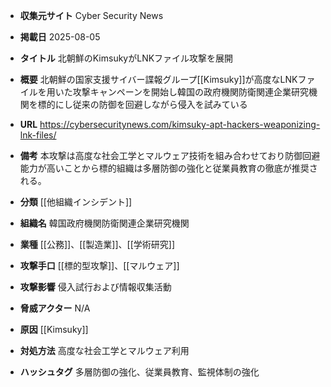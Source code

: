 - **収集元サイト**
Cyber Security News

- **掲載日**
2025-08-05

- **タイトル**
北朝鮮のKimsukyがLNKファイル攻撃を展開

- **概要**
北朝鮮の国家支援サイバー諜報グループ[[Kimsuky]]が高度なLNKファイルを用いた攻撃キャンペーンを開始し韓国の政府機関防衛関連企業研究機関を標的にし従来の防御を回避しながら侵入を試みている

- **URL**
https://cybersecuritynews.com/kimsuky-apt-hackers-weaponizing-lnk-files/

- **備考**
本攻撃は高度な社会工学とマルウェア技術を組み合わせており防御回避能力が高いことから標的組織は多層防御の強化と従業員教育の徹底が推奨される。

- **分類**
[[他組織インシデント]]

- **組織名**
韓国政府機関防衛関連企業研究機関

- **業種**
[[公務]]、[[製造業]]、[[学術研究]]

- **攻撃手口**
[[標的型攻撃]]、[[マルウェア]]

- **攻撃影響**
侵入試行および情報収集活動

- **脅威アクター**
N/A

- **原因**
[[Kimsuky]]

- **対処方法**
高度な社会工学とマルウェア利用

- **ハッシュタグ**
多層防御の強化、従業員教育、監視体制の強化
